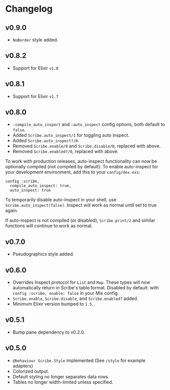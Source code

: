 # Changelog

## v0.9.0
* `NoBorder` style added.

## v0.8.2
* Support for Elixir `v1.8`

## v0.8.1
* Support for Elixir `v1.7`

## v0.8.0
* `:compile_auto_inspect` and `:auto_inspect` config options, both default
  to `false`.
* Added `Scribe.auto_inspect/1` for toggling auto inspect.
* Added `Scribe.auto_inspect?/0`.
* Removed `Scribe.enable/0` and `Scribe.disable/0`, replaced with above.
* Removed `Scribe.enabled?/0`, replaced with above.

To work with production releases, auto-inspect functionality can now be
optionally compiled (not compiled by default). To enable auto-inspect for
your development environment, add this to your `config/dev.exs`:

    config :scribe,
      compile_auto_inspect: true,
      auto_inspect: true

To temporarily disable auto-inspect in your shell, use
`Scribe.auto_inspect(false)`. Inspect will work as normal until set to
true again.

If auto-inspect is not compiled (or disabled), `Scribe.print/2` and similar
functions will continue to work as normal.

## v0.7.0
* Pseudographics style added.

## v0.6.0
* Overrides Inspect protocol for `List` and `Map`. These types will now
  automatically return in Scribe's table format. Disabled by default.
  with `config :scribe, enable: false` in your Mix config.
* `Scribe.enable`, `Scribe.disable`, and `Scribe.enabled?` added.
* Minimum Elixir version bumped to `1.5`.

## v0.5.1
* Bump pane dependency to v0.2.0.

## v0.5.0
* `@behaviour Scribe.Style` implemented (See `/style` for example adapters)
* Colorized output.
* Default styling no longer separates data rows.
* Tables no longer width-limited unless specified.
